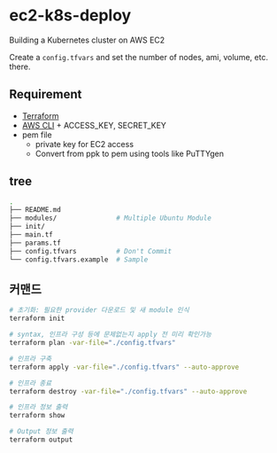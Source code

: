 # ec2-k8s-deploy

Building a Kubernetes cluster on AWS EC2

Create a `config.tfvars` and set the number of nodes, ami, volume, etc. there.

## Requirement

- [Terraform](https://developer.hashicorp.com/terraform/downloads?product_intent=terraform)
- [AWS CLI](https://docs.aws.amazon.com/cli/latest/userguide/getting-started-install.html) + ACCESS_KEY, SECRET_KEY
- pem file
  - private key for EC2 access
  - Convert from ppk to pem using tools like PuTTYgen

## tree

```sh
.
├── README.md
├── modules/               # Multiple Ubuntu Module
├── init/
├── main.tf
├── params.tf
├── config.tfvars          # Don't Commit
└── config.tfvars.example  # Sample
```

## 커맨드

```sh
# 초기화: 필요한 provider 다운로드 및 새 module 인식
terraform init

# syntax, 인프라 구성 등에 문제없는지 apply 전 미리 확인가능
terraform plan -var-file="./config.tfvars"

# 인프라 구축
terraform apply -var-file="./config.tfvars" --auto-approve

# 인프라 종료
terraform destroy -var-file="./config.tfvars" --auto-approve

# 인프라 정보 출력
terraform show

# Output 정보 출력
terraform output
```
